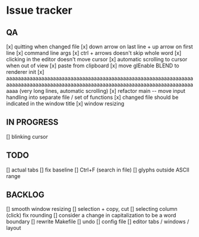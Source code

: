 # Issue tracker

## QA
[x] quitting when changed file
[x] down arrow on last line + up arrow on first line
[x] command line args
[x] ctrl + arrows doesn't skip whole word
[x] clicking in the editor doesn't move cursor
[x] automatic scrolling to cursor when out of view
[x] paste from clipboard
[x] move glEnable BLEND to renderer init
[x] aaaaaaaaaaaaaaaaaaaaaaaaaaaaaaaaaaaaaaaaaaaaaaaaaaaaaaaaaaaaaaaaaaaaaaaaaaaaaaaaaaaaaaaaaaaaaaaaaaaaaaaaaaaaaaaaaaaaaaaaaaaaaaaaaaaa (very long lines, automatic scrolling)
[x] refactor main -- move input handling into separate file / set of functions
[x] changed file should be indicated in the window title
[x] window resizing

## IN PROGRESS
[] blinking cursor

## TODO
[] actual tabs
[] fix baseline
[] Ctrl+F (search in file)
[] glyphs outside ASCII range

## BACKLOG
[] smooth window resizing
[] selection + copy, cut
[] selecting column (click) fix rounding
[] consider a change in capitalization to be a word boundary
[] rewrite Makefile
[] undo
[] config file
[] editor tabs / windows / layout
